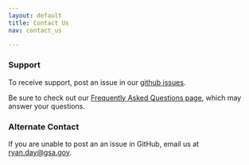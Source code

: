 ```yaml
---
layout: default
title: Contact Us
nav: contact_us

---
```

### Support

To receive support, post an issue in our [github issues](https://github.com/GSA/prototype-city-pairs-api-documentation/issues).

Be sure to check out our [Frequently Asked Questions page](FAQ.html), which may answer your questions.

### Alternate Contact
If you are unable to post an an issue in GitHub, email us at [ryan.day@gsa.gov](mailto:ryan.day@gsa.gov).

<body id="getting_support"></body>
